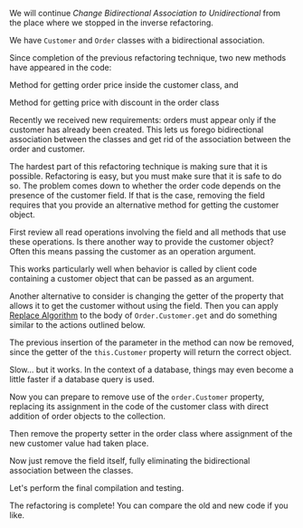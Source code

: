 We will continue <i>Change Bidirectional Association to Unidirectional</i> from the place where we stopped in the inverse refactoring.

We have <code>Customer</code> and <code>Order</code> classes with a bidirectional association.

Since completion of the previous refactoring technique, two new methods have appeared in the code:

Method for getting order price inside the customer class, and

Method for getting price with discount in the order class

Recently we received new requirements: orders must appear only if the customer has already been created. This lets us forego bidirectional association between the classes and get rid of the association between the order and customer.

The hardest part of this refactoring technique is making sure that it is possible. Refactoring is easy, but you must make sure that it is safe to do so. The problem comes down to whether the order code depends on the presence of the customer field. If that is the case, removing the field requires that you provide an alternative method for getting the customer object.

First review all read operations involving the field and all methods that use these operations. Is there another way to provide the customer object? Often this means passing the customer as an operation argument.

This works particularly well when behavior is called by client code containing a customer object that can be passed as an argument.

Another alternative to consider is changing the getter of the property that allows it to get the customer without using the field. Then you can apply <a href="/substitute-algorithm">Replace Algorithm</a> to the body of <code>Order.Customer.get</code> and do something similar to the actions outlined below.

The previous insertion of the parameter in the method can now be removed, since the getter of the <code>this.Customer</code> property will return the correct object.

Slow… but it works. In the context of a database, things may even become a little faster if a database query is used.

Now you can prepare to remove use of the <code>order.Customer</code> property, replacing its assignment in the code of the customer class with direct addition of order objects to the collection.

Then remove the property setter in the order class where assignment of the new customer value had taken place.

Now just remove the field itself, fully eliminating the bidirectional association between the classes.

Let's perform the final compilation and testing.

The refactoring is complete! You can compare the old and new code if you like.